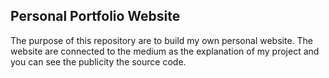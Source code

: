 ## Personal Portfolio Website

The purpose of this repository are to build my own personal website. The website are connected to the medium as the explanation of my project and you can see the publicity the source code.
